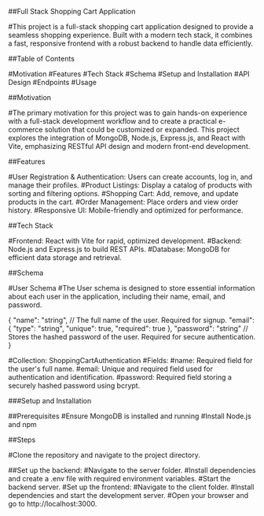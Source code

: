 ##Full Stack Shopping Cart Application

#This project is a full-stack shopping cart application designed to provide a seamless shopping experience. Built with a modern tech stack, it combines a fast, responsive frontend with a robust backend to handle data efficiently.

##Table of Contents

#Motivation
#Features
#Tech Stack
#Schema
#Setup and Installation
#API Design
#Endpoints
#Usage

##Motivation

#The primary motivation for this project was to gain hands-on experience with a full-stack development workflow and to create a practical e-commerce solution that could be customized or expanded. This project explores the integration of MongoDB, Node.js, Express.js, and React with Vite, emphasizing RESTful API design and modern front-end development.

##Features

#User Registration & Authentication: Users can create accounts, log in, and manage their profiles.
#Product Listings: Display a catalog of products with sorting and filtering options.
#Shopping Cart: Add, remove, and update products in the cart.
#Order Management: Place orders and view order history.
#Responsive UI: Mobile-friendly and optimized for performance.

##Tech Stack

#Frontend: React with Vite for rapid, optimized development.
#Backend: Node.js and Express.js to build REST APIs.
#Database: MongoDB for efficient data storage and retrieval.


##Schema

#User Schema
#The User schema is designed to store essential information about each user in the application, including their name, email, and password.

{
  "name": "string", // The full name of the user. Required for signup.
  "email": {
    "type": "string",
    "unique": true,
    "required": true
  },
  "password": "string" // Stores the hashed password of the user. Required for secure authentication.
}

#Collection: ShoppingCartAuthentication
#Fields:
#name: Required field for the user's full name.
#email: Unique and required field used for authentication and identification.
#password: Required field storing a securely hashed password using bcrypt.




###Setup and Installation

##Prerequisites
#Ensure MongoDB is installed and running
#Install Node.js and npm

##Steps

#Clone the repository and navigate to the project directory.

##Set up the backend:
#Navigate to the server folder.
#Install dependencies and create a .env file with required environment variables.
#Start the backend server.
#Set up the frontend:
#Navigate to the client folder.
#Install dependencies and start the development server.
#Open your browser and go to http://localhost:3000.

